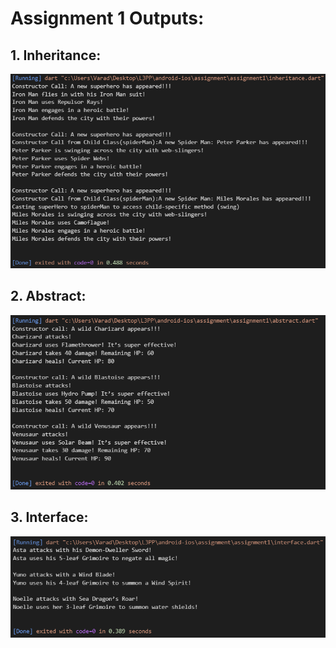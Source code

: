 # Assignment 1 Outputs:
## 1. Inheritance: 
![](assets/Inheritance.png)

## 2. Abstract:
![](assets/Abstact.png)

## 3. Interface:
![](assets/Interface.png)